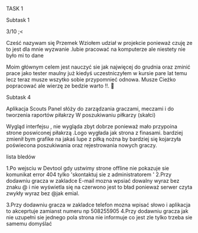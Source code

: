 TASK 1


Subtask 1

3/10 ;<


Cześć nazywam się Przemek Wziołem udział w projekcie ponieważ czuję ze to jest dla mnie wyzwanie .lubie pracować na komputerze ale niestety nie było mi to dane 

Moim głównym celem jest nauczyć sie jak najwięcej do grudnia oraz zminić prace jako tester maulny już kiedyś uczestniczyłem w kursie pare  lat temu lecz teraz 
musze wszytko sobie przypomnieć odnowa. Musze Cieżko popracować ale wierzę ze bedzie warto !!. 💯



Subtask 4

Aplikacja Scouts Panel słóży do 
 zarządzania graczami, meczami i do tworzenia raportów piłakrzy W poszukiwaniu piłkarzy (skałci)
 
Wygląd interfejsu , nie wygląda zbyt dobrze ponieważ mało przypoina strone poswiconej piłakrzą .Logo wygłada jak strona z finasami.
bardziej zmienił bym grafike na jakaś lupe z piłką nożna by bardziej się kojarzyła poświecona poszukiwania oraz rejestrowania nowych graczy. 


lista bledów 

1.Po wejsciu w Devtool gdy ustwimy strone offline nie pokazuje sie komunikat error 404 tylko 'skontaktuj sie z administratorem '
2.Przy dodawniu gracza w zakladce E-mail mozna wpsiać dowalny wyraz bez znaku @ i nie wyświetla się na czerwono jest to 
bład ponieważ serwer czyta zwykły wyraz bez @jak emial.

3.Przy dodawniu gracza w zakladce telefon mozna wpisać słowo i aplikacja to akceprtuje zamianst numeru np 508255905
4.Przy dodawniu gracza jak nie uzupełni sie jednego pola strona nie informuje co jest zle tylko trzeba sie samemu domyślać 



